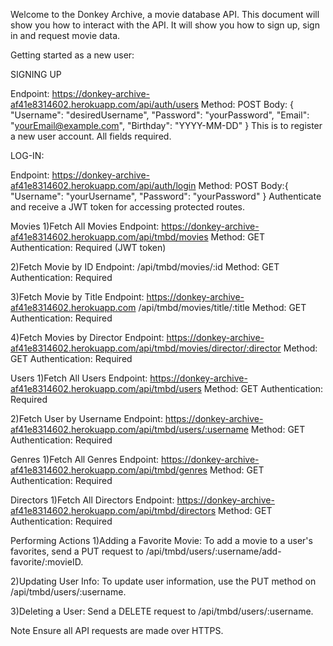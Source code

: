 Welcome to the Donkey Archive, a movie database API. This document will show you how to interact with the API. It will show you how to sign up, sign in and request movie data. 


Getting started as a new user:

SIGNING UP

Endpoint: https://donkey-archive-af41e8314602.herokuapp.com/api/auth/users
Method: POST
Body:
{
  "Username": "desiredUsername",
  "Password": "yourPassword",
  "Email": "yourEmail@example.com",
  "Birthday": "YYYY-MM-DD"
}
This is to register a new user account. All fields required.

LOG-IN:

Endpoint: https://donkey-archive-af41e8314602.herokuapp.com/api/auth/login
Method: POST
Body:{
  "Username": "yourUsername",
  "Password": "yourPassword"
}
Authenticate and receive a JWT token for accessing protected routes.

Movies
  1)Fetch All Movies
  Endpoint: https://donkey-archive-af41e8314602.herokuapp.com/api/tmbd/movies
  Method: GET
  Authentication: Required (JWT token)
  
  2)Fetch Movie by ID
  Endpoint: /api/tmbd/movies/:id
  Method: GET
  Authentication: Required
  
  3)Fetch Movie by Title
  Endpoint: https://donkey-archive-af41e8314602.herokuapp.com /api/tmbd/movies/title/:title
  Method: GET
  Authentication: Required
  
  4)Fetch Movies by Director
  Endpoint: https://donkey-archive-af41e8314602.herokuapp.com/api/tmbd/movies/director/:director
  Method: GET
  Authentication: Required
  
Users
  1)Fetch All Users
  Endpoint: https://donkey-archive-af41e8314602.herokuapp.com/api/tmbd/users
  Method: GET
  Authentication: Required
  
  2)Fetch User by Username
  Endpoint: https://donkey-archive-af41e8314602.herokuapp.com/api/tmbd/users/:username
  Method: GET
  Authentication: Required
  
Genres
  1)Fetch All Genres
  Endpoint: https://donkey-archive-af41e8314602.herokuapp.com/api/tmbd/genres
  Method: GET
  Authentication: Required
  
Directors
  1)Fetch All Directors
  Endpoint: https://donkey-archive-af41e8314602.herokuapp.com/api/tmbd/directors
  Method: GET
  Authentication: Required

Performing Actions
  1)Adding a Favorite Movie: To add a movie to a user's favorites, send a PUT request to /api/tmbd/users/:username/add-favorite/:movieID.

  2)Updating User Info: To update user information, use the PUT method on /api/tmbd/users/:username.

  3)Deleting a User: Send a DELETE request to /api/tmbd/users/:username.

Note
Ensure all API requests are made over HTTPS.


